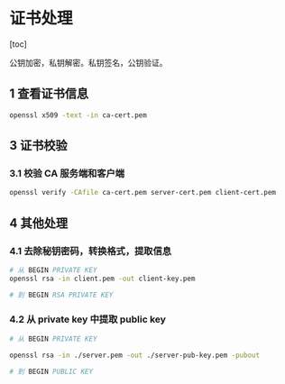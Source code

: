 # 证书处理

[toc]

公钥加密，私钥解密。私钥签名，公钥验证。

## 1 查看证书信息

```bash
openssl x509 -text -in ca-cert.pem
```

## 3 证书校验

### 3.1 校验 CA 服务端和客户端

```bash
openssl verify -CAfile ca-cert.pem server-cert.pem client-cert.pem
```

## 4 其他处理

### 4.1 去除秘钥密码，转换格式，提取信息

```bash
# 从 BEGIN PRIVATE KEY
openssl rsa -in client.pem -out client-key.pem

# 到 BEGIN RSA PRIVATE KEY
```

### 4.2 从 private key 中提取 public key

```bash
# 从 BEGIN PRIVATE KEY

openssl rsa -in ./server.pem -out ./server-pub-key.pem -pubout

# 到 BEGIN PUBLIC KEY
```
